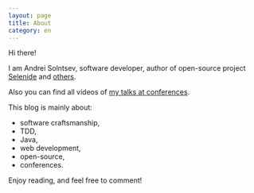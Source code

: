 ```yaml
---
layout: page
title: About
category: en
---
```


Hi there! 

I am Andrei Solntsev, software developer, author of open-source project [Selenide](http://selenide.org) and [others](/open-source.html).

Also you can find all videos of [my talks at conferences](/video.html).

This blog is mainly about:

* software craftsmanship,
* TDD, 
* Java,
* web development, 
* open-source,
* conferences.

Enjoy reading, and feel free to comment!